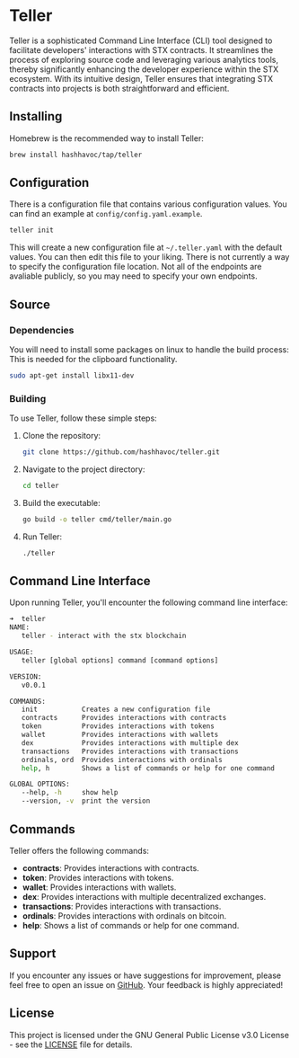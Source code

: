 # Teller

Teller is a sophisticated Command Line Interface (CLI) tool designed to facilitate developers' interactions with STX contracts. It streamlines the process of exploring source code and leveraging various analytics tools, thereby significantly enhancing the developer experience within the STX ecosystem. With its intuitive design, Teller ensures that integrating STX contracts into projects is both straightforward and efficient.

## Installing

Homebrew is the recommended way to install Teller:

```sh
brew install hashhavoc/tap/teller
```

## Configuration

There is a configuration file that contains various configuration values. You can find an example at `config/config.yaml.example`.

```sh
teller init
```

This will create a new configuration file at `~/.teller.yaml` with the default values. You can then edit this file to your liking. There is not currently a way to specify the configuration file location. Not all of the endpoints are avaliable publicly, so you may need to specify your own endpoints.

## Source

### Dependencies

You will need to install some packages on linux to handle the build process: This is needed for the clipboard functionality.

```sh
sudo apt-get install libx11-dev
```

### Building

To use Teller, follow these simple steps:

1. Clone the repository:

    ```sh
    git clone https://github.com/hashhavoc/teller.git
    ```

2. Navigate to the project directory:

    ```sh
    cd teller
    ```

3. Build the executable:

    ```sh
    go build -o teller cmd/teller/main.go
    ```

4. Run Teller:

    ```sh
    ./teller
    ```

## Command Line Interface

Upon running Teller, you'll encounter the following command line interface:

```sh
➜  teller
NAME:
   teller - interact with the stx blockchain

USAGE:
   teller [global options] command [command options]

VERSION:
   v0.0.1

COMMANDS:
   init           Creates a new configuration file
   contracts      Provides interactions with contracts
   token          Provides interactions with tokens
   wallet         Provides interactions with wallets
   dex            Provides interactions with multiple dex
   transactions   Provides interactions with transactions
   ordinals, ord  Provides interactions with ordinals
   help, h        Shows a list of commands or help for one command

GLOBAL OPTIONS:
   --help, -h     show help
   --version, -v  print the version
```

## Commands

Teller offers the following commands:

- **contracts**: Provides interactions with contracts.
- **token**: Provides interactions with tokens.
- **wallet**: Provides interactions with wallets.
- **dex**: Provides interactions with multiple decentralized exchanges.
- **transactions**: Provides interactions with transactions.
- **ordinals**: Provides interactions with ordinals on bitcoin.
- **help**: Shows a list of commands or help for one command.

## Support

If you encounter any issues or have suggestions for improvement, please feel free to open an issue on [GitHub](https://github.com/hashhavoc/teller/issues). Your feedback is highly appreciated!

## License

This project is licensed under the GNU General Public License v3.0 License - see the [LICENSE](LICENSE) file for details.
